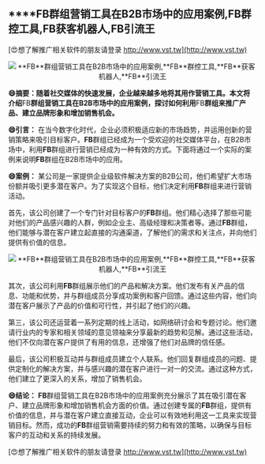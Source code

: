 ## ****FB**群组营销工具在B2B市场中的应用案例,**FB**群控工具,**FB**获客机器人,**FB**引流王**

[😍想了解推广相关软件的朋友请登录 http://www.vst.tw](http://www.vst.tw)

 <center><img src="https://vst.tw/MP4/tuiguang/png/7.png" alt="**FB**群组营销工具在B2B市场中的应用案例,**FB**群控工具,**FB**获客机器人,**FB**引流王"></center>

**😄摘要：随着社交媒体的快速发展，企业越来越多地将其用作营销工具。本文将介绍**FB**群组营销工具在B2B市场中的应用案例，探讨如何利用**FB**群组来推广产品、建立品牌形象和增加销售机会。**

**😄引言：**
在当今数字化时代，企业必须积极适应新的市场趋势，并运用创新的营销策略来吸引目标客户。**FB**群组已经成为一个受欢迎的社交媒体平台，在B2B市场中，利用**FB**群组进行营销已经成为一种有效的方式。下面将通过一个实际的案例来说明**FB**群组在B2B市场中的应用。

**😄案例：**
某公司是一家提供企业级软件解决方案的B2B公司，他们希望扩大市场份额并吸引更多潜在客户。为了实现这个目标，他们决定利用**FB**群组来进行营销活动。

首先，该公司创建了一个专门针对目标客户的**FB**群组。他们精心选择了那些可能对他们的产品感兴趣的人群，例如企业主、高级经理和决策者等。通过**FB**群组，他们能够与潜在客户建立起直接的沟通渠道，了解他们的需求和关注点，并向他们提供有价值的信息。

 <center><img src="https://vst.tw/MP4/tuiguang/png/3.png" alt="**FB**群组营销工具在B2B市场中的应用案例,**FB**群控工具,**FB**获客机器人,**FB**引流王"></center>

其次，该公司利用**FB**群组展示他们的产品和解决方案。他们发布有关产品的信息、功能和优势，并与群组成员分享成功案例和客户回馈。通过这些内容，他们向潜在客户展示了产品的价值和可行性，并引起了他们的兴趣。

第三，该公司还运营着一系列定期的线上活动，如网络研讨会和专题讨论。他们邀请行业内的专家和相关领域的意见领袖来分享最新的趋势和见解。通过这些活动，他们不仅向潜在客户提供了有用的信息，还增强了他们对品牌的信任感。

最后，该公司积极互动并与群组成员建立个人联系。他们回复群组成员的问题、提供定制化的解决方案，并与感兴趣的潜在客户进行一对一的交流。通过这种方式，他们建立了更深入的关系，增加了销售机会。

**😄结论：**
**FB**群组营销工具在B2B市场中的应用案例充分展示了其在吸引潜在客户、建立品牌形象和增加销售机会方面的价值。通过创建专属的**FB**群组，提供有价值的信息，并与潜在客户建立直接互动，企业可以有效地利用这一工具来实现营销目标。然而，成功的**FB**群组营销需要持续的努力和有效的策略，以确保与目标客户的互动和关系的持续发展。

[😍想了解推广相关软件的朋友请登录 http://www.vst.tw](http://www.vst.tw)



